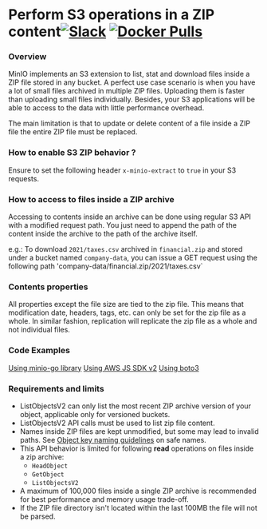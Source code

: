 # Perform S3 operations in a ZIP content[![Slack](https://slack.min.io/slack?type=svg)](https://slack.min.io) [![Docker Pulls](https://img.shields.io/docker/pulls/minio/minio.svg?maxAge=604800)](https://hub.docker.com/r/minio/minio/)

### Overview

MinIO implements an S3 extension to list, stat and download files inside a ZIP file stored in any bucket. A perfect use case scenario is when you have a lot of small files archived in multiple ZIP files. Uploading them is faster than uploading small files individually. Besides, your S3 applications will be able to access to the data with little performance overhead.

The main limitation is that to update or delete content of a file inside a ZIP file the entire ZIP file must be replaced.

### How to enable S3 ZIP behavior ?

Ensure to set the following header `x-minio-extract` to `true` in your S3 requests.

### How to access to files inside a ZIP archive

Accessing to contents inside an archive can be done using regular S3 API with a modified request path. You just need to append the path of the content inside the archive to the path of the archive itself.

e.g.:
To download `2021/taxes.csv` archived in `financial.zip` and stored under a bucket named `company-data`, you can issue a GET request using the following path 'company-data/financial.zip/2021/taxes.csv`

### Contents properties

All properties except the file size are tied to the zip file. This means that modification date, headers, tags, etc. can only be set for the zip file as a whole. In similar fashion, replication will replicate the zip file as a whole and not individual files.

### Code Examples

[Using minio-go library](https://github.com/minio/minio/blob/master/docs/extensions/s3zip/examples/minio-go/main.go)
[Using AWS JS SDK v2](https://github.com/minio/minio/blob/master/docs/extensions/s3zip/examples/aws-js/main.js)
[Using boto3](https://github.com/minio/minio/blob/master/docs/extensions/s3zip/examples/boto3/main.py)


### Requirements and limits
- ListObjectsV2 can only list the most recent ZIP archive version of your object, applicable only for versioned buckets.
- ListObjectsV2 API calls must be used to list zip file content.
- Names inside ZIP files are kept unmodified, but some may lead to invalid paths. See [Object key naming guidelines](https://docs.aws.amazon.com/AmazonS3/latest/userguide/object-keys.html) on safe names.
- This API behavior is limited for following **read** operations on files inside a zip archive:
   - `HeadObject`
   - `GetObject`
   - `ListObjectsV2`
- A maximum of 100,000 files inside a single ZIP archive is recommended for best performance and memory usage trade-off.
- If the ZIP file directory isn't located within the last 100MB the file will not be parsed.
